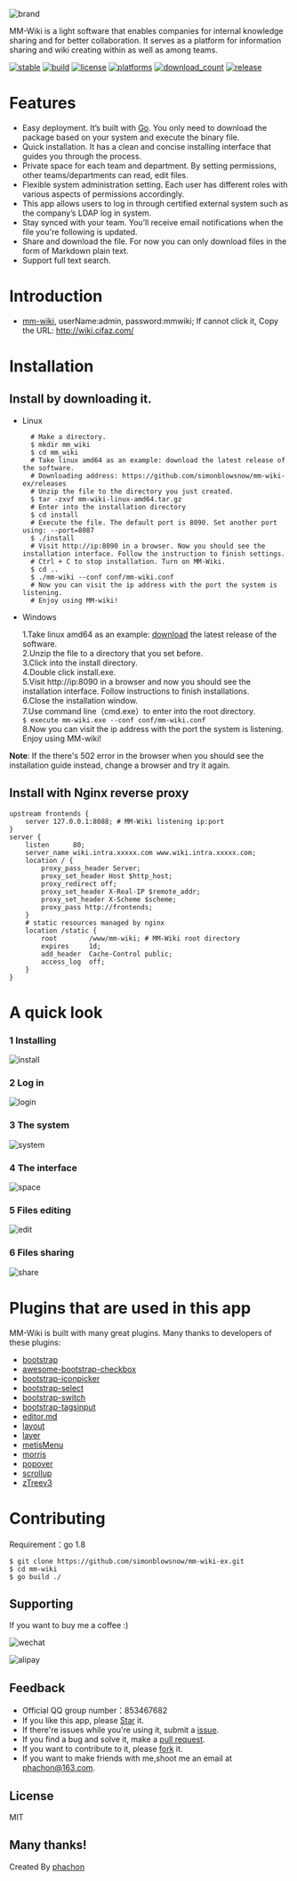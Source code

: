 ![brand](./static/images/logo_sm.png)

MM-Wiki is a light software that enables companies for internal knowledge sharing and for better collaboration. It serves as a platform for information sharing and wiki creating within as well as among teams.

[![stable](https://img.shields.io/badge/stable-stable-green.svg)](https://github.com/simonblowsnow/mm-wiki-ex/) 
[![build](https://img.shields.io/shippable/5444c5ecb904a4b21567b0ff.svg)](https://travis-ci.org/phachon/mm-wiki)
[![license](http://img.shields.io/badge/license-MIT-red.svg?style=flat)](https://raw.githubusercontent.com/phachon/mm-wiki/master/LICENSE)
[![platforms](https://img.shields.io/badge/platform-All-yellow.svg?style=flat)]()
[![download_count](https://img.shields.io/github/downloads/phachon/mm-wiki/total.svg?style=plastic)](https://github.com/simonblowsnow/mm-wiki-ex/releases) 
[![release](https://img.shields.io/github/release/phachon/mm-wiki.svg?style=flat)](https://github.com/simonblowsnow/mm-wiki-ex/releases) 

# Features
- Easy deployment. It’s built with [Go](https://golang.org/doc/). You only need to download the package based on your system and execute the binary file.
- Quick installation. It has a clean and concise installing interface that guides you through the process. 
- Private space for each team and department. By setting permissions, other teams/departments can read, edit files.
- Flexible system administration setting. Each user has different roles with various aspects of permissions accordingly.
- This app allows users to log in through certified external system such as the company’s LDAP log in system.
- Stay synced with your team. You’ll receive email notifications when the file you're following is updated.
- Share and download the file. For now you can only download files in the form of Markdown plain text.
- Support full text search.

# Introduction
- [mm-wiki](http://wiki.cifaz.com/), userName:admin, password:mmwiki; If cannot click it, Copy the URL: http://wiki.cifaz.com/

# Installation
## Install by downloading it.
- Linux
  ```
    # Make a directory. 
    $ mkdir mm_wiki
    $ cd mm_wiki
    # Take linux amd64 as an example: download the latest release of the software.
    # Downloading address: https://github.com/simonblowsnow/mm-wiki-ex/releases 
    # Unzip the file to the directory you just created.
    $ tar -zxvf mm-wiki-linux-amd64.tar.gz
    # Enter into the installation directory
    $ cd install
    # Execute the file. The default port is 8090. Set another port using: --port=8087
    $ ./install
    # Visit http://ip:8090 in a browser. Now you should see the installation interface. Follow the instruction to finish settings.
    # Ctrl + C to stop installation. Turn on MM-Wiki. 
    $ cd ..
    $ ./mm-wiki --conf conf/mm-wiki.conf
    # Now you can visit the ip address with the port the system is listening.
    # Enjoy using MM-wiki!
    ```
- Windows

    1.Take linux amd64 as an example: [download](https://github.com/simonblowsnow/mm-wiki-ex/releases) the latest release of the software.<br />
    2.Unzip the file to a directory that you set before.<br />
    3.Click into the install directory.<br />
    4.Double click install.exe. <br />
    5.Visit http://ip:8090 in a browser and now you should see the installation interface. Follow instructions to finish installations.<br />
    6.Close the installation window.<br />
    7.Use command line（cmd.exe）to enter into the root directory.<br />
    `$ execute mm-wiki.exe --conf conf/mm-wiki.conf`<br />
    8.Now you can visit the ip address with the port the system is listening. Enjoy using MM-wiki!<br />
 
**Note**: If the there's 502 error in the browser when you should see the installation guide instead, change a browser and try it again.<br />
   

## Install with Nginx reverse proxy
```
upstream frontends {
    server 127.0.0.1:8088; # MM-Wiki listening ip:port
}
server {
    listen      80;
    server_name wiki.intra.xxxxx.com www.wiki.intra.xxxxx.com;
    location / {
        proxy_pass_header Server;
        proxy_set_header Host $http_host;
        proxy_redirect off;
        proxy_set_header X-Real-IP $remote_addr;
        proxy_set_header X-Scheme $scheme;
        proxy_pass http://frontends;
    }
    # static resources managed by nginx
    location /static {
        root        /www/mm-wiki; # MM-Wiki root directory
        expires     1d;
        add_header  Cache-Control public;
        access_log  off;
    }
}
```
# A quick look

### 1 Installing
![install](./static/images/preview/install.png)
### 2 Log in
![login](./static/images/preview/login.png)
### 3 The system
![system](./static/images/preview/system.png)
### 4 The interface
![space](./static/images/preview/space.png)
### 5 Files editing
![edit](./static/images/preview/edit.png)
### 6 Files sharing
![share](./static/images/preview/share.png)

# Plugins that are used in this app

MM-Wiki is built with many great plugins. Many thanks to developers of these plugins: 

- [bootstrap](https://github.com/twbs/bootstrap)
- [awesome-bootstrap-checkbox](https://github.com/flatlogic/awesome-bootstrap-checkbox)
- [bootstrap-iconpicker](https://victor-valencia.github.com/bootstrap-iconpicker)
- [bootstrap-select](http://silviomoreto.github.io/bootstrap-select)
- [bootstrap-switch](https://bttstrp.github.io/bootstrap-switch)
- [bootstrap-tagsinput](https://github.com/bootstrap-tagsinput/bootstrap-tagsinput)
- [editor.md](https://github.com/pandao/editor.md)
- [layout](http://jquery-dev.com)
- [layer](http://layer.layui.com/)
- [metisMenu](https://github.com/onokumus/metisMenu)
- [morris](http://morrisjs.github.com/morris.js/)
- [popover](https://github.com/sandywalker/webui-popover)
- [scrollup](http://markgoodyear.com/labs/scrollup/)
- [zTreev3](http://treejs.cn/)

# Contributing

Requirement：go 1.8
```
$ git clone https://github.com/simonblowsnow/mm-wiki-ex.git
$ cd mm-wiki
$ go build ./
```

## Supporting
If you want to buy me a coffee :)

![wechat](./static/images/preview/wechat_1.png) 

![alipay](./static/images/preview/alipay_2.png)

## Feedback
- Official QQ group number：853467682
- If you like this app, please [Star](https://github.com/simonblowsnow/mm-wiki-ex/stargazers) it.
- If there're issues while you're using it, submit a [issue](https://github.com/simonblowsnow/mm-wiki-ex/issues).
- If you find a bug and solve it, make a [pull request](https://github.com/simonblowsnow/mm-wiki-ex/pulls).
- If you want to contribute to it, please [fork](https://github.com/simonblowsnow/mm-wiki-ex/network/members) it.
- If you want to make friends with me,shoot me an email at [phachon@163.com](mailto:phachon@163.com).

## License

MIT

Many thanks!
---

Created By [phachon](https://github.com/phachon)
